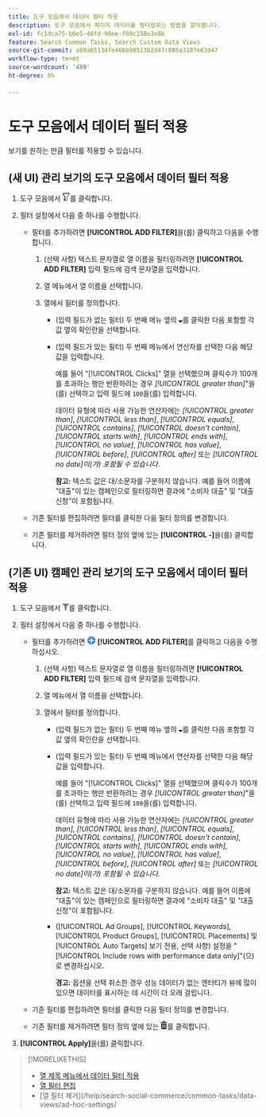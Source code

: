 ```yaml
---
title: 도구 모음에서 데이터 필터 적용
description: 도구 모음에서 페이지 데이터를 필터링하는 방법을 알아봅니다.
exl-id: fc1dca75-b0e5-48fd-90ee-f09c158e3e8b
feature: Search Common Tasks, Search Custom Data Views
source-git-commit: a89a6513dfe468b98513b2d47c086a3107e63d47
workflow-type: tm+mt
source-wordcount: '489'
ht-degree: 0%

---
```


# 도구 모음에서 데이터 필터 적용

<!-- Doesn't include instructions for legacy Portfolios view; not available in Reports views -->

보기를 원하는 만큼 필터를 적용할 수 있습니다.<!-- True only for entity names, I think: All filters are joined using the AND operator. -->

## (새 UI) 관리 보기의 도구 모음에서 데이터 필터 적용

1. 도구 모음에서 ![필터](/help/search-social-commerce/assets/filter-new.png "필터")를 클릭합니다.

1. 필터 설정에서 다음 중 하나를 수행합니다.

   * 필터를 추가하려면 **[!UICONTROL ADD FILTER]**&#x200B;을(를) 클릭하고 다음을 수행합니다.

      1. (선택 사항) 텍스트 문자열로 열 이름을 필터링하려면 **[!UICONTROL ADD FILTER]** 입력 필드에 검색 문자열을 입력합니다.

      1. 열 메뉴에서 열 이름을 선택합니다.

      1. 열에서 필터를 정의합니다.

         * (입력 필드가 없는 필터) 두 번째 메뉴 옆의 ![아래쪽 화살표](/help/search-social-commerce/assets/arrow-down-expand.png "아래쪽 화살표")를 클릭한 다음 포함할 각 값 옆의 확인란을 선택합니다.

         * (입력 필드가 있는 필터) 두 번째 메뉴에서 연산자를 선택한 다음 해당 값을 입력합니다.

           예를 들어 &quot;[!UICONTROL Clicks]&quot; 열을 선택했으며 클릭수가 100개를 초과하는 행만 반환하려는 경우 *[!UICONTROL greater than]*&quot;을(를) 선택하고 입력 필드에 `100`을(를) 입력합니다.

           데이터 유형에 따라 사용 가능한 연산자에는 *[!UICONTROL greater than]*, *[!UICONTROL less than]*, *[!UICONTROL equals]*, *[!UICONTROL contains]*, *[!UICONTROL doesn't contain]*, *[!UICONTROL starts with]*, *[!UICONTROL ends with]*, *[!UICONTROL no value]*, *[!UICONTROL has value]*, *[!UICONTROL before]*, *[!UICONTROL after]* 또는 *[!UICONTROL no date]이(가) 포함될 수 있습니다.*

           **참고:** 텍스트 값은 대/소문자를 구분하지 않습니다. 예를 들어 이름에 &quot;대출&quot;이 있는 캠페인으로 필터링하면 결과에 &quot;소비자 대출&quot; 및 &quot;대출 신청&quot;이 포함됩니다.

   * 기존 필터를 편집하려면 필터를 클릭한 다음 필터 정의를 변경합니다.

   * 기존 필터를 제거하려면 필터 정의 옆에 있는 **[!UICONTROL -]**&#x200B;을(를) 클릭합니다.

## (기존 UI) 캠페인 관리 보기의 도구 모음에서 데이터 필터 적용

1. 도구 모음에서 ![필터](/help/search-social-commerce/assets/filter.png "필터")를 클릭합니다.

1. 필터 설정에서 다음 중 하나를 수행합니다.

   * 필터를 추가하려면 ![필터 추가](/help/search-social-commerce/assets/add.png "필터 추가") **[!UICONTROL ADD FILTER]**&#x200B;를 클릭하고 다음을 수행하십시오.

      1. (선택 사항) 텍스트 문자열로 열 이름을 필터링하려면 **[!UICONTROL ADD FILTER]** 입력 필드에 검색 문자열을 입력합니다.

      1. 열 메뉴에서 열 이름을 선택합니다.

      1. 열에서 필터를 정의합니다.

         * (입력 필드가 없는 필터) 두 번째 메뉴 옆의 ![아래쪽 화살표](/help/search-social-commerce/assets/arrow-down-expand.png "아래쪽 화살표")를 클릭한 다음 포함할 각 값 옆의 확인란을 선택합니다.

         * (입력 필드가 있는 필터) 두 번째 메뉴에서 연산자를 선택한 다음 해당 값을 입력합니다.

           예를 들어 &quot;[!UICONTROL Clicks]&quot; 열을 선택했으며 클릭수가 100개를 초과하는 행만 반환하려는 경우 *[!UICONTROL greater than]*&quot;을(를) 선택하고 입력 필드에 `100`을(를) 입력합니다.

           데이터 유형에 따라 사용 가능한 연산자에는 *[!UICONTROL greater than]*, *[!UICONTROL less than]*, *[!UICONTROL equals]*, *[!UICONTROL contains]*, *[!UICONTROL doesn't contain]*, *[!UICONTROL starts with]*, *[!UICONTROL ends with]*, *[!UICONTROL no value]*, *[!UICONTROL has value]*, *[!UICONTROL before]*, *[!UICONTROL after]* 또는 *[!UICONTROL no date]이(가) 포함될 수 있습니다.*

           **참고:** 텍스트 값은 대/소문자를 구분하지 않습니다. 예를 들어 이름에 &quot;대출&quot;이 있는 캠페인으로 필터링하면 결과에 &quot;소비자 대출&quot; 및 &quot;대출 신청&quot;이 포함됩니다.

         * ([!UICONTROL Ad Groups], [!UICONTROL Keywords], [!UICONTROL Product Groups], [!UICONTROL Placements] 및 [!UICONTROL Auto Targets] 보기 전용, 선택 사항) 설정을 &quot;[!UICONTROL Include rows with performance data only]&quot;(으)로 변경하십시오.

           **경고:** 옵션을 선택 취소한 경우 성능 데이터가 없는 엔터티가 뷰에 많이 있으면 데이터를 표시하는 데 시간이 더 오래 걸립니다.

   * 기존 필터를 편집하려면 필터를 클릭한 다음 필터 정의를 변경합니다.

   * 기존 필터를 제거하려면 필터 정의 옆에 있는 ![삭제](/help/search-social-commerce/assets/delete.png "삭제")를 클릭합니다.

1. **[!UICONTROL Apply]**&#x200B;을(를) 클릭합니다.

>[!MORELIKETHIS]
>
>* [열 제목 메뉴에서 데이터 필터 적용](/help/search-social-commerce/common-tasks/data-views/ad-hoc-settings/column-filter-apply-from-column-heading.md)
>* [열 필터 편집](/help/search-social-commerce/common-tasks/data-views/ad-hoc-settings/column-filter-edit.md)
>* [열 필터 제거]&#x200B;(/help/search-social-commerce/common-tasks/data-views/ad-hoc-settings/

